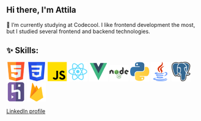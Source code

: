 ## Hi there, I'm Attila


🔭 I’m currently studying at Codecool. I like frontend development the most, but I studied several frontend and backend technologies.

## ✨ Skills:
![HTML](https://github.com/megaseves/megaseves/blob/main/skills/html.png)   ![CSS](https://github.com/megaseves/megaseves/blob/main/skills/css.png)   ![JS](https://github.com/megaseves/megaseves/blob/main/skills/js.png) ![REACT](https://github.com/megaseves/megaseves/blob/main/skills/react.png)   ![VUE](https://github.com/megaseves/megaseves/blob/main/skills/vue.png)   ![NODEJS](https://github.com/megaseves/megaseves/blob/main/skills/node.png) ![PYTHON](https://github.com/megaseves/megaseves/blob/main/skills/python.png)   ![JAVA](https://github.com/megaseves/megaseves/blob/main/skills/java.png)   ![POSTGRESQL](https://github.com/megaseves/megaseves/blob/main/skills/postgresql.png)   ![HEROKU](https://github.com/megaseves/megaseves/blob/main/skills/heroku.png)   ![FIREBASE](https://github.com/megaseves/megaseves/blob/main/skills/firebase.png)

<a href="https://www.linkedin.com/in/schmiedt-attila-554344259/">LinkedIn profile</a>
<!--
**megaseves/megaseves** is a ✨ _special_ ✨ repository because its `README.md` (this file) appears on your GitHub profile.

Here are some ideas to get you started:

- 🔭 I’m currently working on ...
- 🌱 I’m currently learning ...
- 👯 I’m looking to collaborate on ...
- 🤔 I’m looking for help with ...
- 💬 Ask me about ...
- 📫 How to reach me: ...
- 😄 Pronouns: ...
- ⚡ Fun fact: ...
-->
